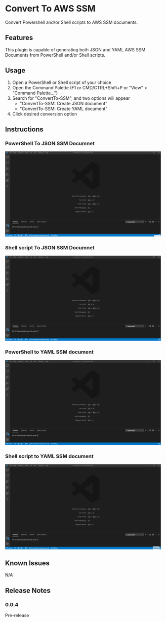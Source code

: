 # Convert To AWS SSM

Convert Powershell and/or Shell scripts to AWS SSM documents.

## Features

This plugin is capable of generating both JSON and YAML AWS SSM Documents from PowerShell and/or Shell scripts.

## Usage

1. Open a PowerShell or Shell script of your choice
2. Open the Command Palette (F1 or CMD/CTRL+Shift+P or "View" > "Command Palette...")
3. Search for "ConvertTo-SSM", and two options will appear
    - "ConvertTo-SSM: Create JSON document"
    - "ConvertTo-SSM: Create YAML document"
4. Click desired conversion option

## Instructions

### PowerShell To JSON SSM Documnet

![PowerShell to Json](./gifs/ConvertPowerShellToJson.gif)

### Shell script To JSON SSM Documnet

![Shell to Json](./gifs/ConvertShellToJson.gif)

### PowerShell to YAML SSM document

![PowerShell to Json](./gifs/ConvertPowerShellToYaml.gif)

### Shell script to YAML SSM document

![Shell to Json](./gifs/ConvertShellToYaml.gif)

## Known Issues

N/A

## Release Notes

### 0.0.4

Pre-release
